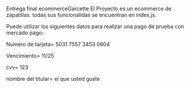 Entrega final ecommerceGarcette
El Proyecto es un ecommerce de zapatillas. todas sus funcionalidas se encuentran en index.js.

Puede utilizar los siguientes datos para realizar una pago de prueba con mercado pago:

Numero de tarjeta= 5031 7557 3453 0604

Vencimiento= 11/25

cvv= 123

nombre del titular= el que usted guste
